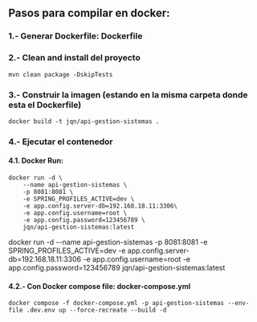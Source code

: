 ## Pasos para compilar en docker:

### 1.- Generar Dockerfile: Dockerfile

### 2.- Clean and install del proyecto
    mvn clean package -DskipTests

### 3.- Construir la imagen (estando en la misma carpeta donde esta el Dockerfile)
    docker build -t jqn/api-gestion-sistemas .

### 4.- Ejecutar el contenedor
#### 4.1. Docker Run:
    docker run -d \
        --name api-gestion-sistemas \
        -p 8081:8081 \
        -e SPRING_PROFILES_ACTIVE=dev \
        -e app.config.server-db=192.168.18.11:3306\
        -e app.config.username=root \
        -e app.config.password=123456789 \
        jqn/api-gestion-sistemas:latest

docker run -d --name api-gestion-sistemas -p 8081:8081 -e SPRING_PROFILES_ACTIVE=dev -e app.config.server-db=192.168.18.11:3306 -e app.config.username=root -e app.config.password=123456789 jqn/api-gestion-sistemas:latest

#### 4.2.- Con Docker compose file: docker-compose.yml
    docker compose -f docker-compose.yml -p api-gestion-sistemas --env-file .dev.env up --force-recreate --build -d